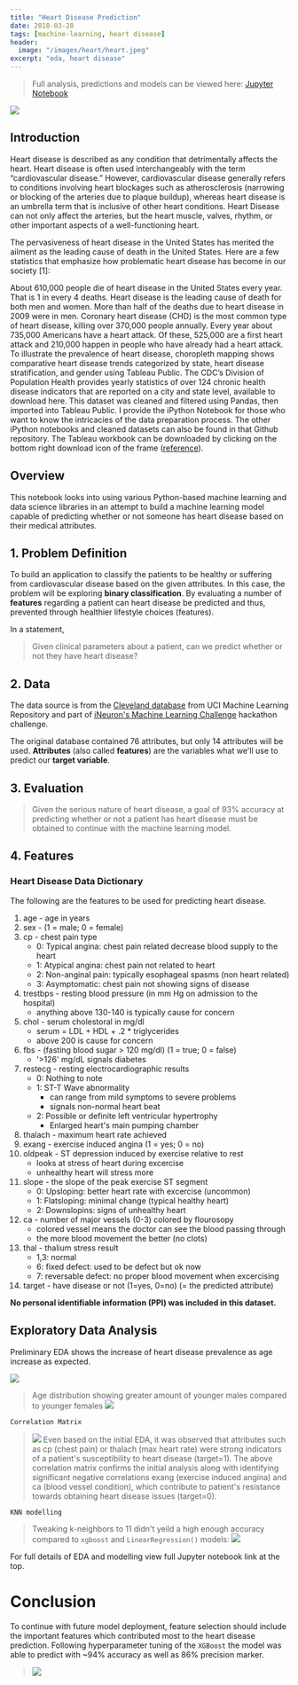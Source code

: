 ```yaml
---
title: "Heart Disease Prediction"
date: 2018-03-28
tags: [machine-learning, heart disease]
header:
  image: "/images/heart/heart.jpeg"
excerpt: "eda, heart disease"
---
```


> Full analysis, predictions and models can be viewed here: [Jupyter Notebook](https://nbviewer.jupyter.org/github/t-shikuro/iNueron-Hackathon/blob/master/CardioVascularDisease/notebooks/heart-disease-classification%20%281%29.ipynb)

![](../images/heart/heart.gif)

## Introduction

Heart disease is described as any condition that detrimentally affects the heart. Heart disease is often used interchangeably with the term “cardiovascular disease.” However, cardiovascular disease generally refers to conditions involving heart blockages such as atherosclerosis (narrowing or blocking of the arteries due to plaque buildup), whereas heart disease is an umbrella term that is inclusive of other heart conditions. Heart Disease can not only affect the arteries, but the heart muscle, valves, rhythm, or other important aspects of a well-functioning heart.

The pervasiveness of heart disease in the United States has merited the ailment as the leading cause of death in the United States. Here are a few statistics that emphasize how problematic heart disease has become in our society [1]:

About 610,000 people die of heart disease in the United States every year. That is 1 in every 4 deaths.
Heart disease is the leading cause of death for both men and women. More than half of the deaths due to heart disease in 2009 were in men.
Coronary heart disease (CHD) is the most common type of heart disease, killing over 370,000 people annually.
Every year about 735,000 Americans have a heart attack. Of these, 525,000 are a first heart attack and 210,000 happen in people who have already had a heart attack.
To illustrate the prevalence of heart disease, choropleth mapping shows comparative heart disease trends categorized by state, heart disease stratification, and gender using Tableau Public. The CDC’s Division of Population Health provides yearly statistics of over 124 chronic health disease indicators that are reported on a city and state level, available to download here. This dataset was cleaned and filtered using Pandas, then imported into Tableau Public. I provide the iPython Notebook for those who want to know the intricacies of the data preparation process. The other iPython notebooks and cleaned datasets can also be found in that Github repository. The Tableau workbook can be downloaded by clicking on the bottom right download icon of the frame ([reference](https://sokolj.com/Predicting-Heart-Disease-with-Machine-Learning/)).

## Overview

This notebook looks into using various Python-based machine learning and data science libraries in an attempt to build a machine learning model capable of predicting whether or not someone has heart disease based on their medical attributes.


## 1. Problem Definition

To build an application to classify the patients to be healthy or suffering from cardiovascular disease based on the given attributes. In this case, the problem will be exploring **binary classification**. By evaluating a number of **features** regarding a patient can heart disease be predicted and thus, prevented through healthier lifestyle choices (features).

In a statement,

> Given clinical parameters about a patient, can we predict whether or not they have heart disease?

## 2. Data

The data source is from the [Cleveland database](https://archive.ics.uci.edu/ml/datasets/heart+Disease) from UCI Machine Learning Repository and part of [iNeuron's Machine Learning Challenge](https://challenge-ineuron.in/mlchallenge.php#) hackathon challenge.

The original database contained 76 attributes, but only 14 attributes will be used. **Attributes** (also called **features**) are the variables what we'll use to predict our **target variable**.


## 3. Evaluation

> Given the serious nature of heart disease, a goal of 93% accuracy at predicting whether or not a patient has heart disease must be obtained to continue with the machine learning model.


## 4. Features

### Heart Disease Data Dictionary


The following are the features to be used for predicting heart disease.

1. age - age in years
2. sex - (1 = male; 0 = female)
3. cp - chest pain type
    * 0: Typical angina: chest pain related decrease blood supply to the heart
    * 1: Atypical angina: chest pain not related to heart
    * 2: Non-anginal pain: typically esophageal spasms (non heart related)
    * 3: Asymptomatic: chest pain not showing signs of disease
4. trestbps - resting blood pressure (in mm Hg on admission to the hospital)
    * anything above 130-140 is typically cause for concern
5. chol - serum cholestoral in mg/dl
    * serum = LDL + HDL + .2 * triglycerides
    * above 200 is cause for concern
6. fbs - (fasting blood sugar > 120 mg/dl) (1 = true; 0 = false)
    * '>126' mg/dL signals diabetes
7. restecg - resting electrocardiographic results
    * 0: Nothing to note
    * 1: ST-T Wave abnormality
        - can range from mild symptoms to severe problems
        - signals non-normal heart beat
    * 2: Possible or definite left ventricular hypertrophy
        - Enlarged heart's main pumping chamber
8. thalach - maximum heart rate achieved
9. exang - exercise induced angina (1 = yes; 0 = no)
10. oldpeak - ST depression induced by exercise relative to rest
    * looks at stress of heart during excercise
    * unhealthy heart will stress more
11. slope - the slope of the peak exercise ST segment
    * 0: Upsloping: better heart rate with excercise (uncommon)
    * 1: Flatsloping: minimal change (typical healthy heart)
    * 2: Downslopins: signs of unhealthy heart
12. ca - number of major vessels (0-3) colored by flourosopy
    * colored vessel means the doctor can see the blood passing through
    * the more blood movement the better (no clots)
13. thal - thalium stress result
    * 1,3: normal
    * 6: fixed defect: used to be defect but ok now
    * 7: reversable defect: no proper blood movement when excercising
14. target - have disease or not (1=yes, 0=no) (= the predicted attribute)

**No personal identifiable information (PPI) was included in this dataset.**


## Exploratory Data Analysis

Preliminary EDA shows the increase of heart disease prevalence as age increase as expected.

![](../images/heart/1.png)


> Age distribution showing greater amount of younger males compared to younger females
> ![](../images/heart/2.png)

`Correlation Matrix`


> ![](../images/heart/3.png)
Even based on the initial EDA, it was observed that attributes such as cp (chest pain) or thalach (max heart rate) were strong indicators of a patient's susceptibility to heart disease (target=1). The above correlation matrix confirms the initial analysis along with identifying significant negative correlations exang (exercise induced angina) and ca (blood vessel condition), which contribute to patient's resistance towards obtaining heart disease issues (target=0).

`KNN modelling`
> Tweaking k-neighbors to 11 didn't yeild a high enough accuracy compared to `xgboost` and `LinearRegression()` models:
> ![](../images/heart/4.png)

For full details of EDA and modelling view full Jupyter notebook link at the top.

# Conclusion

To continue with future model deployment, feature selection should include the important features which contributed most to the heart disease prediction. Following hyperparameter tuning of the `XGBoost` the model was able to predict with ~94% accuracy as well as 86% precision marker.
> ![](../images/heart/5.png)
